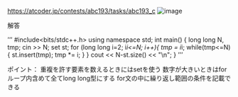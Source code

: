 https://atcoder.jp/contests/abc193/tasks/abc193_c
![image](https://user-images.githubusercontent.com/46245101/110172865-20036700-7e41-11eb-9b01-d6b687c75d92.png)

解答

’’’
#include<bits/stdc++.h>
using namespace std;
int main() {
  long long N, tmp;
  cin >> N;
  set<long long> st;
  for (long long i=2; i*i<=N; i++){
    tmp = i*i;
    while(tmp<=N){
      st.insert(tmp);
      tmp *= i;
    }
  }
  cout << N-st.size() << "\n";
}
’’’

ポイント：
重複を許す要素を数えるときにはsetを使う
数字が大きいときはforループ内含めて全てlong long型にする
for文の中に繰り返し範囲の条件を記載できる
